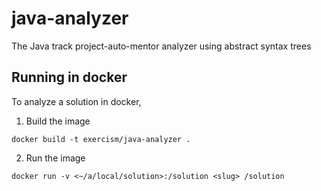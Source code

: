 # java-analyzer

The Java track project-auto-mentor analyzer using abstract syntax trees


## Running in docker

To analyze a solution in docker,
1. Build the image
```
docker build -t exercism/java-analyzer .
```
2. Run the image
```
docker run -v <~/a/local/solution>:/solution <slug> /solution
```
